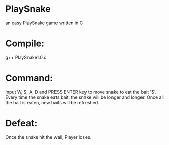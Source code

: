 # PlaySnake
an easy PlaySnake game written in C

# Compile:
g++ PlaySnake1.0.c

# Command:
Input W, S, A, D and PRESS ENTER key to move snake to eat the bait '$'.
Every time the snake eats bait, the snake will be longer and longer.
Once all the bait is eaten, new baits will be refreshed.

# Defeat:
Once the snake hit the wall, Player loses.
